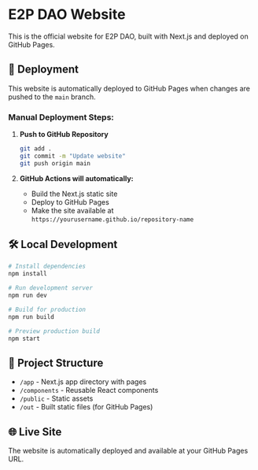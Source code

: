 # E2P DAO Website

This is the official website for E2P DAO, built with Next.js and deployed on GitHub Pages.

## 🚀 Deployment

This website is automatically deployed to GitHub Pages when changes are pushed to the `main` branch.

### Manual Deployment Steps:

1. **Push to GitHub Repository**
   ```bash
   git add .
   git commit -m "Update website"
   git push origin main
   ```

2. **GitHub Actions will automatically:**
   - Build the Next.js static site
   - Deploy to GitHub Pages
   - Make the site available at `https://yourusername.github.io/repository-name`

## 🛠️ Local Development

```bash
# Install dependencies
npm install

# Run development server
npm run dev

# Build for production
npm run build

# Preview production build
npm start
```

## 📁 Project Structure

- `/app` - Next.js app directory with pages
- `/components` - Reusable React components
- `/public` - Static assets
- `/out` - Built static files (for GitHub Pages)

## 🌐 Live Site

The website is automatically deployed and available at your GitHub Pages URL.